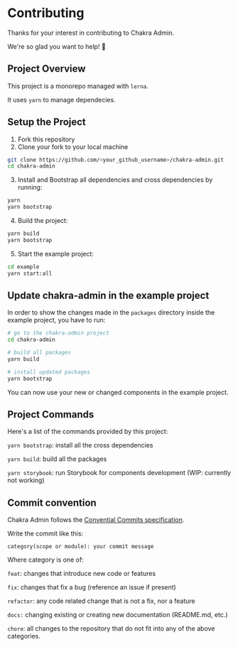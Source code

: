 # Contributing

Thanks for your interest in contributing to Chakra Admin.

We're so glad you want to help! 💖

## Project Overview

This project is a monorepo managed with `lerna`.

It uses `yarn` to manage dependecies.

## Setup the Project

1. Fork this repository
2. Clone your fork to your local machine

```bash
git clone https://github.com/<your_github_username>/chakra-admin.git
cd chakra-admin
```

3. Install and Bootstrap all dependencies and cross dependencies by running:

```bash
yarn
yarn bootstrap
```

4. Build the project:

```bash
yarn build
yarn bootstrap
```

5. Start the example project:

```bash
cd example
yarn start:all
```

## Update chakra-admin in the example project

In order to show the changes made in the `packages` directory inside the example project, you have to run:

```bash
# go to the chakra-admin project
cd chakra-admin

# build all packages
yarn build

# install updated packages
yarn bootstrap
```

You can now use your new or changed components in the example project.

## Project Commands

Here's a list of the commands provided by this project:

`yarn bootstrap`: install all the cross dependencies

`yarn build`: build all the packages

`yarn storybook`: run Storybook for components development (WIP: currently not working)

## Commit convention

Chakra Admin follows the [Convential Commits specification](https://www.conventionalcommits.org/).

Write the commit like this:

```
category(scope or module): your commit message
```

Where category is one of:

`feat`: changes that introduce new code or features

`fix`: changes that fix a bug (reference an issue if present)

`refactor`: any code related change that is not a fix, nor a feature

`docs:` changing existing or creating new documentation (README.md, etc.)

`chore`: all changes to the repository that do not fit into any of the above categories.
